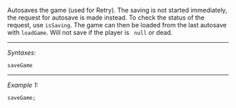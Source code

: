 Autosaves the game (used for Retry). The saving is not started immediately, the request for autosave is made instead. To check the status of the request, use `isSaving`. The game can then be loaded from the last autosave with `loadGame`. Will not save if the player is ` null` or dead.


---
*Syntaxes:*

`saveGame`

---
*Example 1:*

```sqf
saveGame;
```